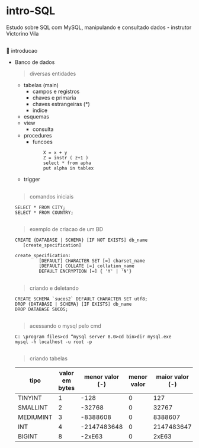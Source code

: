 # intro-SQL
Estudo sobre SQL com MySQL, manipulando e consultado dados - instrutor Victorino Vila
##

🎈 introducao

* Banco de dados 
  > diversas entidades 
    * tabelas (main) 
      * campos e registros 
      * chaves e primaria
      * chaves estrangeiras (*)
      * indice
    * esquemas
    * view
      * consulta
    * procedures
      * funcoes
        ``` if a > 0 then
            X = x + y
            Z = instr ( z+1 )
            select * from apha
            put alpha in tablex
        ```
    * trigger
  ##
   > comandos iniciais 
   
   ```
   SELECT * FROM CITY;
   SELECT * FROM COUNTRY;
   
   ```
   ##
    > exemplo de criacao de um BD
    
   ```
   CREATE {DATABASE | SCHEMA} [IF NOT EXISTS] db_name
      [create_specification]

   create_specification:
            [DEFAULT] CHARACTER SET [=] charset_name
            [DEFAULT] COLLATE [=] collation_name
            DEFAULT ENCRYPTION [=] { 'Y' | 'N'}
   
   ```
   ##
   
   > criando e deletando
   
   ```
   CREATE SCHEMA `sucos2` DEFAULT CHARACTER SET utf8;
   DROP {DATABASE | SCHEMA} [IF EXISTS] db_name
   DROP DATABASE SUCOS;
   ```
   ##
   
   > acessando o mysql pelo cmd
   
   ```
   C: \program files>cd “mysql server 8.0>cd bin>dir mysql.exe
   mysql -h localhost -u root -p
   ```
   ##
   > criando tabelas
   
    |tipo |valor em bytes|menor valor (-)|menor valor|maior valor (-)|maior valor|
    |---|---|---|---|---|---|
    |TINYINT|  1 |-128| 0  |127|255|
    |SMALLINT|  2 |-32768| 0  |32767	|65535 |
    |MEDIUMINT| 3  |-8388608	| 0  |8388607| 16777215|
    |INT| 4  |  -2147483648	| 0 |2147483647|4294967295 |
    |BIGINT| 8  | -2xE63	| 0  | 2xE63 |2xE64-1 |
